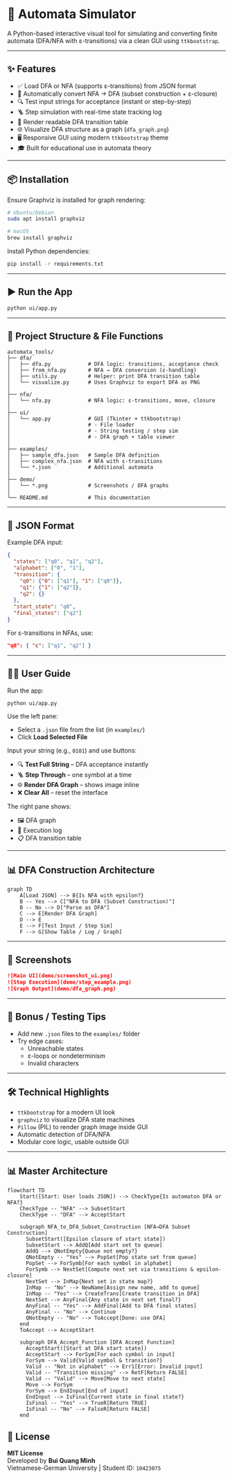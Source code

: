 # 🧠 Automata Simulator

A Python-based interactive visual tool for simulating and converting finite automata (DFA/NFA with ε-transitions) via a clean GUI using `ttkbootstrap`.

---

## ✨ Features

- ✅ Load DFA or NFA (supports ε-transitions) from JSON format  
- 🔄 Automatically convert NFA → DFA (subset construction + ε-closure)  
- 🔍 Test input strings for acceptance (instant or step-by-step)  
- 🪜 Step simulation with real-time state tracking log  
- 🧮 Render readable DFA transition table  
- 🌐 Visualize DFA structure as a graph (`dfa_graph.png`)  
- 🖥️ Responsive GUI using modern `ttkbootstrap` theme  
- 🎓 Built for educational use in automata theory  

---

## 📦 Installation

Ensure Graphviz is installed for graph rendering:

```bash
# Ubuntu/Debian
sudo apt install graphviz

# macOS
brew install graphviz
```

Install Python dependencies:

```bash
pip install -r requirements.txt
```

---

## ▶️ Run the App

```bash
python ui/app.py
```

---

## 📁 Project Structure & File Functions

```text
automata_tools/
├── dfa/
│   ├── dfa.py            # DFA logic: transitions, acceptance check
│   ├── from_nfa.py       # NFA → DFA conversion (ε-handling)
│   ├── utils.py          # Helper: print DFA transition table
│   └── visualize.py      # Uses Graphviz to export DFA as PNG
│
├── nfa/
│   └── nfa.py            # NFA logic: ε-transitions, move, closure
│
├── ui/
│   └── app.py            # GUI (Tkinter + ttkbootstrap)
│                         # - File loader
│                         # - String testing / step sim
│                         # - DFA graph + table viewer
│
├── examples/
│   ├── sample_dfa.json   # Sample DFA definition
│   ├── complex_nfa.json  # NFA with ε-transitions
│   └── *.json            # Additional automata
│
├── demo/
│   └── *.png             # Screenshots / DFA graphs
│
└── README.md             # This documentation
```

---

## 📂 JSON Format

Example DFA input:

```json
{
  "states": ["q0", "q1", "q2"],
  "alphabet": ["0", "1"],
  "transition": {
    "q0": {"0": ["q1"], "1": ["q0"]},
    "q1": {"1": ["q2"]},
    "q2": {}
  },
  "start_state": "q0",
  "final_states": ["q2"]
}
```

For ε-transitions in NFAs, use:

```json
"q0": { "ε": ["q1", "q2"] }
```

---

## 🧑‍💻 User Guide

Run the app:

```bash
python ui/app.py
```

Use the left pane:
- Select a `.json` file from the list (in `examples/`)
- Click **Load Selected File**

Input your string (e.g., `0101`) and use buttons:
- 🔍 **Test Full String** – DFA acceptance instantly
- 🪜 **Step Through** – one symbol at a time
- 🌐 **Render DFA Graph** – shows image inline
- ❌ **Clear All** – reset the interface

The right pane shows:
- 🖼 DFA graph
- 📜 Execution log
- 📋 DFA transition table

---

## 📊 DFA Construction Architecture

```mermaid
graph TD
    A[Load JSON] --> B{Is NFA with epsilon?}
    B -- Yes --> C["NFA to DFA (Subset Construction)"]
    B -- No --> D["Parse as DFA"]
    C --> E[Render DFA Graph]
    D --> E
    E --> F[Test Input / Step Sim]
    F --> G[Show Table / Log / Graph]
```

---

## 📸 Screenshots

```markdown
![Main UI](demo/screenshot_ui.png)
![Step Execution](demo/step_example.png)
![Graph Output](demo/dfa_graph.png)
```

---

## 🧪 Bonus / Testing Tips

- Add new `.json` files to the `examples/` folder
- Try edge cases:
  - Unreachable states
  - ε-loops or nondeterminism
  - Invalid characters

---

## 🛠 Technical Highlights

- `ttkbootstrap` for a modern UI look
- `graphviz` to visualize DFA state machines
- `Pillow` (PIL) to render graph image inside GUI
- Automatic detection of DFA/NFA
- Modular core logic, usable outside GUI

---

## 📊 Master Architecture
``` mermaid
flowchart TD
    Start([Start: User loads JSON]) --> CheckType{Is automaton DFA or NFA?}
    CheckType -- "NFA" --> SubsetStart
    CheckType -- "DFA" --> AcceptStart

    subgraph NFA_to_DFA_Subset_Construction [NFA→DFA Subset Construction]
      SubsetStart([Epsilon closure of start state])
      SubsetStart --> AddQ[Add start set to queue]
      AddQ --> QNotEmpty{Queue not empty?}
      QNotEmpty -- "Yes" --> PopSet[Pop state set from queue]
      PopSet --> ForSymb[For each symbol in alphabet]
      ForSymb --> NextSet[Compute next set via transitions & epsilon-closure]
      NextSet --> InMap{Next set in state map?}
      InMap -- "No" --> NewName[Assign new name, add to queue]
      InMap -- "Yes" --> CreateTrans[Create transition in DFA]
      NextSet --> AnyFinal{Any state in next set final?}
      AnyFinal -- "Yes" --> AddFinal[Add to DFA final states]
      AnyFinal -- "No" --> Continue
      QNotEmpty -- "No" --> ToAccept[Done: use DFA]
    end
    ToAccept --> AcceptStart

    subgraph DFA_Accept_Function [DFA Accept Function]
      AcceptStart([Start at DFA start state])
      AcceptStart --> ForSym[For each symbol in input]
      ForSym --> Valid{Valid symbol & transition?}
      Valid -- "Not in alphabet" --> Err1[Error: Invalid input]
      Valid -- "Transition missing" --> RetF[Return FALSE]
      Valid -- "Valid" --> Move[Move to next state]
      Move --> ForSym
      ForSym --> EndInput[End of input]
      EndInput --> IsFinal{Current state in final state?}
      IsFinal -- "Yes" --> TrueR[Return TRUE]
      IsFinal -- "No" --> FalseR[Return FALSE]
    end

```

## 📜 License

**MIT License**  
Developed by **Bui Quang Minh**  
Vietnamese-German University | Student ID: `10423075`
